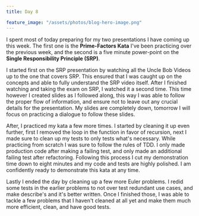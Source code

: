 ```yaml
---
title: Day 8

feature_image: "/assets/photos/blog-hero-image.png"
---
```


I spent most of today preparing for my two presentations I have coming up this week. The first one is the
**Prime-Factors Kata** I've been practicing over the previous week, and the second is a five minute
power-point on the **Single Responsibility Principle (SRP)**.

I started first on the SRP presentation by watching all the Uncle Bob Videos up to the one that covers SRP.
This ensured that I was caught up on the concepts and able to fully understand the SRP video itself. After I
finished watching and taking the exam on SRP, I watched it a second time. This time however I created slides as I
followed along, this way I was able to follow the proper flow of information, and ensure not to leave out any
crucial details for the presentation. My slides are completely down, tomorrow I will focus on practicing a
dialogue to follow these slides.

After, I practiced my kata a few more times. I started by cleaning it up even further, first I removed the loop
in the function in favor of recursion, next I made sure to clean up my tests to only tests what's necessary.
While practicing from scratch I was sure to follow the rules of TDD. I only made production code after making
a failing test, and only made an additional failing test after refactoring. Following this process I cut my
demonstration time down to eight minutes and my code and tests are highly polished. I am confidently ready
to demonstrate this kata at any time.

Lastly I ended the day by cleaning up a few more Euler problems. I redid some tests in the earlier problems to not
over test redundant use cases, and make describe's and it's better written. Once I finished those, I was able
to tackle a few problems that I haven't cleaned at all yet and make them much more efficient, clean, and have
good tests.
